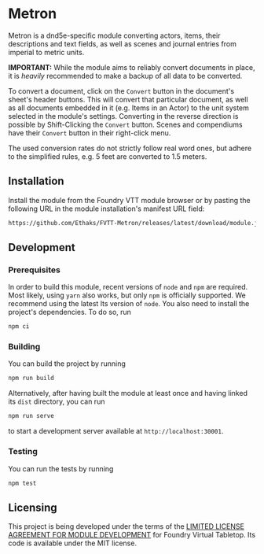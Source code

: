 <!--
SPDX-FileCopyrightText: 2022 Ethaks

SPDX-License-Identifier: MIT
-->

# Metron

Metron is a dnd5e-specific module converting actors, items, their descriptions and text fields, as well as scenes and journal entries from imperial to metric units.

**IMPORTANT:** While the module aims to reliably convert documents in place, it is _heavily_ recommended to make a backup of all data to be converted.

To convert a document, click on the `Convert` button in the document's sheet's header buttons.
This will convert that particular document, as well as all documents embedded in it (e.g. Items in an Actor) to the unit system selected in the module's settings.
Converting in the reverse direction is possible by Shift-Clicking the `Convert` button.
Scenes and compendiums have their `Convert` button in their right-click menu.

The used conversion rates do not strictly follow real word ones, but adhere to the simplified rules, e.g. 5 feet are converted to 1.5 meters.

## Installation

Install the module from the Foundry VTT module browser or by pasting the following URL in the module installation's manifest URL field:

```html
https://github.com/Ethaks/FVTT-Metron/releases/latest/download/module.json
```

## Development

### Prerequisites

In order to build this module, recent versions of `node` and `npm` are
required. Most likely, using `yarn` also works, but only `npm` is officially
supported. We recommend using the latest lts version of `node`.
You also need to install the project's dependencies. To do so, run

```bash
npm ci
```

### Building

You can build the project by running

```bash
npm run build
```

Alternatively, after having built the module at least once and having linked its `dist` directory, you can run

```bash
npm run serve
```

to start a development server available at `http://localhost:30001`.

### Testing

You can run the tests by running

```bash
npm test
```

## Licensing

This project is being developed under the terms of the
[LIMITED LICENSE AGREEMENT FOR MODULE DEVELOPMENT](https://foundryvtt.com/article/license/) for Foundry Virtual Tabletop.
Its code is available under the MIT license.
